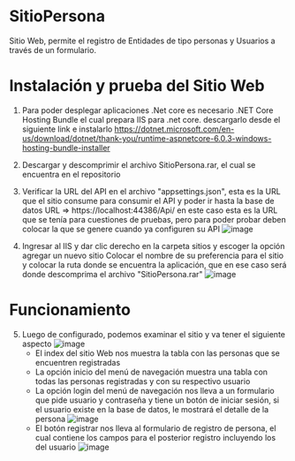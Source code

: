 # SitioPersona
Sitio Web, permite el registro de Entidades de tipo personas y Usuarios a través de un formulario.

# Instalación y prueba del Sitio Web 
1. Para poder desplegar aplicaciones .Net core es necesario .NET Core Hosting Bundle el cual prepara IIS para .net core.
   descargarlo desde el siguiente link e instalarlo
   https://dotnet.microsoft.com/en-us/download/dotnet/thank-you/runtime-aspnetcore-6.0.3-windows-hosting-bundle-installer

2. Descargar y descomprimir el archivo SitioPersona.rar, el cual se encuentra en el repositorio

3. Verificar la URL del API en el archivo "appsettings.json", esta es la URL que el sitio consume para consumir el API y poder ir hasta la base de datos
   URL => https://localhost:44386/Api/ en este caso esta es la URL que se tenía para cuestiones de pruebas, pero para poder probar deben colocar la que se genere cuando ya configuren su API
   ![image](https://user-images.githubusercontent.com/39510736/158774062-8c2ddc8f-0c57-44b5-a7d2-1b7bc9d1898c.png)

4. Ingresar al IIS y dar clic derecho en la carpeta sitios y escoger la opción agregar un nuevo sitio
   Colocar el nombre de su preferencia para el sitio y colocar la ruta donde se encuentra la aplicación, que en ese caso será donde descomprima el archivo "SitioPersona.rar"
   ![image](https://user-images.githubusercontent.com/39510736/158774632-2d62c0ac-ab1e-46ee-a46e-1f880e2e501f.png)

# Funcionamiento

5. Luego de configurado, podemos examinar el sitio y va tener el siguiente aspecto
   ![image](https://user-images.githubusercontent.com/39510736/158775065-c107d774-57d7-4c39-9f8e-bc7984375b1d.png)
   * El index del sitio Web nos muestra la tabla con las personas que se encuentren registradas
   * La opción inicio del menú de navegación muestra una tabla con todas las personas registradas y con su respectivo usuario
   * La opción login del menú de navegación nos lleva a un formulario que pide usuario y contraseña y tiene un botón de iniciar sesión, si el usuario existe en la base        de datos, le mostrará el detalle de la persona
     ![image](https://user-images.githubusercontent.com/39510736/158776399-3a8a12bb-8d33-43c9-89f9-d25d341e135d.png)
   * El botón registrar nos lleva al formulario de registro de persona, el cual contiene los campos para el posterior registro incluyendo los del usuario
     ![image](https://user-images.githubusercontent.com/39510736/158776529-1a764761-5a7d-4776-a009-b8e22ea5049d.png)


